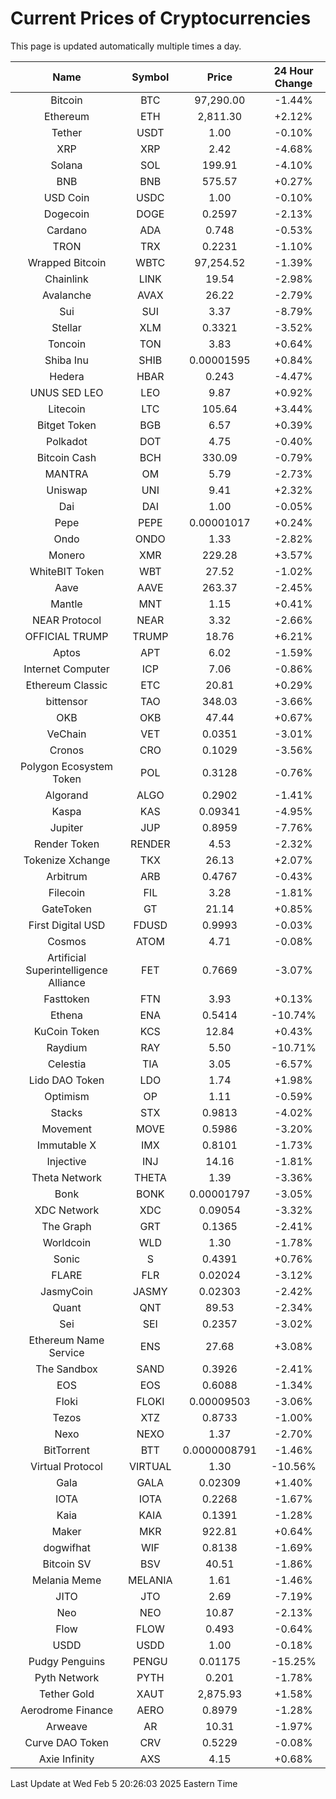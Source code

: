# Current Prices of Cryptocurrencies
This page is updated automatically multiple times a day.

| Name | Symbol | Price | 24 Hour Change |
| :---: |:---:| :---: | :---: |
| Bitcoin | BTC | 97,290.00 | -1.44% |
| Ethereum | ETH | 2,811.30 | +2.12% |
| Tether | USDT | 1.00 | -0.10% |
| XRP | XRP | 2.42 | -4.68% |
| Solana | SOL | 199.91 | -4.10% |
| BNB | BNB | 575.57 | +0.27% |
| USD Coin | USDC | 1.00 | -0.10% |
| Dogecoin | DOGE | 0.2597 | -2.13% |
| Cardano | ADA | 0.748 | -0.53% |
| TRON | TRX | 0.2231 | -1.10% |
| Wrapped Bitcoin | WBTC | 97,254.52 | -1.39% |
| Chainlink | LINK | 19.54 | -2.98% |
| Avalanche | AVAX | 26.22 | -2.79% |
| Sui | SUI | 3.37 | -8.79% |
| Stellar | XLM | 0.3321 | -3.52% |
| Toncoin | TON | 3.83 | +0.64% |
| Shiba Inu | SHIB | 0.00001595 | +0.84% |
| Hedera | HBAR | 0.243 | -4.47% |
| UNUS SED LEO | LEO | 9.87 | +0.92% |
| Litecoin | LTC | 105.64 | +3.44% |
| Bitget Token | BGB | 6.57 | +0.39% |
| Polkadot | DOT | 4.75 | -0.40% |
| Bitcoin Cash | BCH | 330.09 | -0.79% |
| MANTRA | OM | 5.79 | -2.73% |
| Uniswap | UNI | 9.41 | +2.32% |
| Dai | DAI | 1.00 | -0.05% |
| Pepe | PEPE | 0.00001017 | +0.24% |
| Ondo | ONDO | 1.33 | -2.82% |
| Monero | XMR | 229.28 | +3.57% |
| WhiteBIT Token | WBT | 27.52 | -1.02% |
| Aave | AAVE | 263.37 | -2.45% |
| Mantle | MNT | 1.15 | +0.41% |
| NEAR Protocol | NEAR | 3.32 | -2.66% |
| OFFICIAL TRUMP | TRUMP | 18.76 | +6.21% |
| Aptos | APT | 6.02 | -1.59% |
| Internet Computer | ICP | 7.06 | -0.86% |
| Ethereum Classic | ETC | 20.81 | +0.29% |
| bittensor | TAO | 348.03 | -3.66% |
| OKB | OKB | 47.44 | +0.67% |
| VeChain | VET | 0.0351 | -3.01% |
| Cronos | CRO | 0.1029 | -3.56% |
| Polygon Ecosystem Token | POL | 0.3128 | -0.76% |
| Algorand | ALGO | 0.2902 | -1.41% |
| Kaspa | KAS | 0.09341 | -4.95% |
| Jupiter | JUP | 0.8959 | -7.76% |
| Render Token | RENDER | 4.53 | -2.32% |
| Tokenize Xchange | TKX | 26.13 | +2.07% |
| Arbitrum | ARB | 0.4767 | -0.43% |
| Filecoin | FIL | 3.28 | -1.81% |
| GateToken | GT | 21.14 | +0.85% |
| First Digital USD | FDUSD | 0.9993 | -0.03% |
| Cosmos | ATOM | 4.71 | -0.08% |
| Artificial Superintelligence Alliance | FET | 0.7669 | -3.07% |
| Fasttoken | FTN | 3.93 | +0.13% |
| Ethena | ENA | 0.5414 | -10.74% |
| KuCoin Token | KCS | 12.84 | +0.43% |
| Raydium | RAY | 5.50 | -10.71% |
| Celestia | TIA | 3.05 | -6.57% |
| Lido DAO Token | LDO | 1.74 | +1.98% |
| Optimism | OP | 1.11 | -0.59% |
| Stacks | STX | 0.9813 | -4.02% |
| Movement | MOVE | 0.5986 | -3.20% |
| Immutable X | IMX | 0.8101 | -1.73% |
| Injective | INJ | 14.16 | -1.81% |
| Theta Network | THETA | 1.39 | -3.36% |
| Bonk | BONK | 0.00001797 | -3.05% |
| XDC Network | XDC | 0.09054 | -3.32% |
| The Graph | GRT | 0.1365 | -2.41% |
| Worldcoin | WLD | 1.30 | -1.78% |
| Sonic | S | 0.4391 | +0.76% |
| FLARE | FLR | 0.02024 | -3.12% |
| JasmyCoin | JASMY | 0.02303 | -2.42% |
| Quant | QNT | 89.53 | -2.34% |
| Sei | SEI | 0.2357 | -3.02% |
| Ethereum Name Service | ENS | 27.68 | +3.08% |
| The Sandbox | SAND | 0.3926 | -2.41% |
| EOS | EOS | 0.6088 | -1.34% |
| Floki | FLOKI | 0.00009503 | -3.06% |
| Tezos | XTZ | 0.8733 | -1.00% |
| Nexo | NEXO | 1.37 | -2.70% |
| BitTorrent | BTT | 0.0000008791 | -1.46% |
| Virtual Protocol | VIRTUAL | 1.30 | -10.56% |
| Gala | GALA | 0.02309 | +1.40% |
| IOTA | IOTA | 0.2268 | -1.67% |
| Kaia | KAIA | 0.1391 | -1.28% |
| Maker | MKR | 922.81 | +0.64% |
| dogwifhat | WIF | 0.8138 | -1.69% |
| Bitcoin SV | BSV | 40.51 | -1.86% |
| Melania Meme | MELANIA | 1.61 | -1.46% |
| JITO | JTO | 2.69 | -7.19% |
| Neo | NEO | 10.87 | -2.13% |
| Flow | FLOW | 0.493 | -0.64% |
| USDD | USDD | 1.00 | -0.18% |
| Pudgy Penguins | PENGU | 0.01175 | -15.25% |
| Pyth Network | PYTH | 0.201 | -1.78% |
| Tether Gold | XAUT | 2,875.93 | +1.58% |
| Aerodrome Finance | AERO | 0.8979 | -1.28% |
| Arweave | AR | 10.31 | -1.97% |
| Curve DAO Token | CRV | 0.5229 | -0.08% |
| Axie Infinity | AXS | 4.15 | +0.68% |

Last Update at Wed Feb  5 20:26:03 2025 Eastern Time